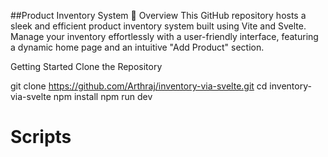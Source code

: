 ##Product Inventory System 🚀
Overview
This GitHub repository hosts a sleek and efficient product inventory system built using Vite and Svelte. Manage your inventory effortlessly with a user-friendly interface, featuring a dynamic home page and an intuitive "Add Product" section.

Getting Started
Clone the Repository

git clone https://github.com/Arthraj/inventory-via-svelte.git
cd inventory-via-svelte
npm install
npm run dev

# Scripts
